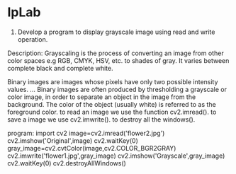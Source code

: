 # IpLab
1. Develop a program to display grayscale image using read and write operation.

Description: Grayscaling is the process of converting an image from other color spaces e.g RGB, CMYK, HSV, etc. to shades of gray. It varies between complete black and complete white.

Binary images are images whose pixels have only two possible intensity values. ... Binary images are often produced by thresholding a grayscale or color image, in order to separate an object in the image from the background. The color of the object (usually white) is referred to as the foreground color. to read an image we use the function cv2.imread(). to save a image we use cv2.imwrite(). to destroy all the windows(). 

program:
import cv2 
image=cv2.imread('flower2.jpg') cv2.imshow('Original',image) 
cv2.waitKey(0) gray_image=cv2.cvtColor(image,cv2.COLOR_BGR2GRAY)
cv2.imwrite('flower1.jpg',gray_image)
cv2.imshow('Grayscale',gray_image)
cv2.waitKey(0) 
cv2.destroyAllWindows() 

